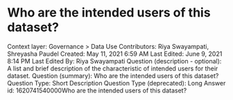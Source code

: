 # Who are the intended users of this dataset?

Context layer: Governance > Data Use
Contributors: Riya Swayampati, Shreyasha Paudel
Created: May 11, 2021 6:59 AM
Last Edited: June 9, 2021 8:14 PM
Last Edited By: Riya Swayampati
Question (description - optional): A list and brief description of the characteristic of intended users for their dataset.
Question (summary): Who are the intended users of this dataset?
Question Type: Short Description
Question Type (deprecated): Long Answer
id: 1620741540000Who are the intended users of this dataset?